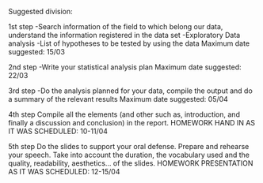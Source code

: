 Suggested division:

1st step
-Search information of the field to which belong our data, understand the information registered in the
data set
-Exploratory Data analysis
-List of hypotheses to be tested by using the data
Maximum date suggested: 15/03

2nd step
-Write your statistical analysis plan
Maximum date suggested: 22/03

3rd step
-Do the analysis planned for your data, compile the output and do a summary of the relevant results
Maximum date suggested: 05/04

4th step
Compile all the elements (and other such as, introduction, and finally a discussion and conclusion) in the
report.
HOMEWORK HAND IN AS IT WAS SCHEDULED: 10-11/04

5th step
Do the slides to support your oral defense. Prepare and rehearse your speech. Take into account the
duration, the vocabulary used and the quality, readability, aesthetics… of the slides.
HOMEWORK PRESENTATION AS IT WAS SCHEDULED: 12-15/04
